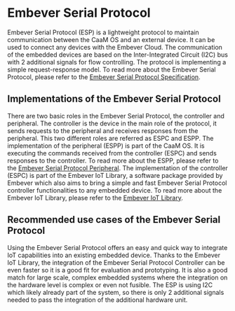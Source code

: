 # Embever Serial Protocol

Embever Serial Protocol (ESP) is a lightweight protocol to maintain communication between the CaaM OS and an external device. It can be used to connect any devices with the Embever Cloud.
The communication of the embedded devices are based on the Inter-Integrated Circuit (I2C) bus with 2 additional signals for flow controlling. The protocol is implementing a simple request-response model. To read more about the Embever Serial Protocol, please refer to the [Embever Serial Protocol Specification](./esp_specification.md).

## Implementations of the Embever Serial Protocol

There are two basic roles in the Embever Serial Protocol, the controller and peripheral. The controller is the device in the main role of the protocol,
it sends requests to the peripheral and receives responses from the peripheral. This two different roles are referred as ESPC and ESPP.
The implementation of the peripheral (ESPP) is part of the CaaM OS. It is executing the commands received from the controller (ESPC) and sends responses to the controller. To read more about the ESPP, please refer to the [Embever Serial Protocol Peripheral](./esp_peripheral.md).
The implementation of the controller (ESPC) is part of the Embever IoT Library, a software package provided by Embever which also aims to bring a simple and fast Embever Serial Protocol controller functionalities to any embedded device. To read more about the Embever IoT Library, please refer to the [Embever IoT Library](./embever-iot-library/index.md).

## Recommended use cases of the Embever Serial Protocol

Using the Embever Serial Protocol offers an easy and quick way to integrate IoT capabilities into an existing embedded device. Thanks to the Embever IoT Library, the integration of the Embever Serial Protocol Controller can be even faster so it is a good fit for evaluation and prototyping.
It is also a good match for large scale, complex embedded systems where the integration on the hardware level is complex or even not fusible. The ESP is using I2C which likely already part of the system, so there is only 2 additional signals needed to pass the integration of the additional hardware unit.